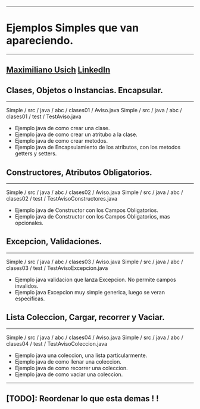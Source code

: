 -----
# Ejemplos Simples que van apareciendo.

-----
[Maximiliano Usich](http://www.maximilianou.com.ar)
[LinkedIn](http://www.linkedin.com/in/maximilianou)
-----

##  Clases, Objetos o Instancias. Encapsular.
-----
Simple / src / java / abc / clases01 / Aviso.java
Simple / src / java / abc / clases01 / test / TestAviso.java

* Ejemplo java de como crear una clase.
* Ejemplo java de como crear un atritubo a la clase.
* Ejemplo java de como crear metodos.
* Ejemplo java de Encapsulamiento de los atributos, con los metodos getters y setters.

##  Constructores, Atributos Obligatorios.
-----
Simple / src / java / abc / clases02 / Aviso.java
Simple / src / java / abc / clases02 / test / TestAvisoConstructores.java

* Ejemplo java de Constructor con los Campos Obligatorios.
* Ejemplo java de Constructor con los Campos Obligatorios, mas opcionales.

##  Excepcion, Validaciones.
-----
Simple / src / java / abc / clases03 / Aviso.java
Simple / src / java / abc / clases03 / test / TestAvisoExcepcion.java

* Ejemplo java validacion que lanza Excepcion. No permite campos invalidos.
* Ejemplo java Excepcion muy simple generica, luego se veran especificas.

##  Lista Coleccion, Cargar, recorrer y Vaciar.
-----
Simple / src / java / abc / clases04 / Aviso.java
Simple / src / java / abc / clases04 / test / TestAvisoColeccion.java

* Ejemplo java una coleccion, una lista particularmente.
* Ejemplo java de como llenar una coleccion.
* Ejemplo java de como recorrer una coleccion.
* Ejemplo java de como vaciar una coleccion.

-----
[TODO]: Reordenar lo que esta demas ! !
-----
